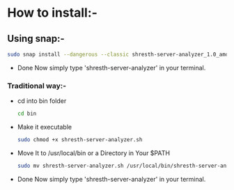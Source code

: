 # How to install:-

## Using snap:-
```bash
sudo snap install --dangerous --classic shresth-server-analyzer_1.0_amd64.snap
```
- Done
  Now simply type 'shresth-server-analyzer' in your terminal.
  
### Traditional way:-
- cd into bin folder
  ```bash
  cd bin
  ```
- Make it executable
  ```bash
  sudo chmod +x shresth-server-analyzer.sh
  ```
- Move It to /usr/local/bin or a Directory in Your $PATH
  ```bash
  sudo mv shresth-server-analyzer.sh /usr/local/bin/shresth-server-analyzer
  ```
- Done
  Now simply type 'shresth-server-analyzer' in your terminal.
